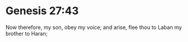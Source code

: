 # Genesis 27:43

Now therefore, my son, obey my voice; and arise, flee thou to Laban my brother to Haran;